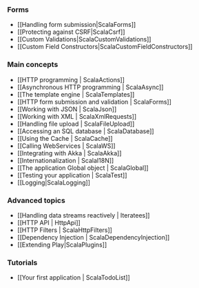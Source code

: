 <!--- Copyright (C) 2009-2013 Typesafe Inc. <http://www.typesafe.com> -->
### Forms

- [[Handling form submission|ScalaForms]]
- [[Protecting against CSRF|ScalaCsrf]]
- [[Custom Validations|ScalaCustomValidations]]
- [[Custom Field Constructors|ScalaCustomFieldConstructors]]

### Main concepts

- [[HTTP programming | ScalaActions]]
- [[Asynchronous HTTP programming | ScalaAsync]]
- [[The template engine | ScalaTemplates]]
- [[HTTP form submission and validation | ScalaForms]]
- [[Working with JSON | ScalaJson]]
- [[Working with XML | ScalaXmlRequests]]
- [[Handling file upload | ScalaFileUpload]]
- [[Accessing an SQL database | ScalaDatabase]]
- [[Using the Cache | ScalaCache]]
- [[Calling WebServices | ScalaWS]]
- [[Integrating with Akka | ScalaAkka]]
- [[Internationalization | ScalaI18N]]
- [[The application Global object | ScalaGlobal]]
- [[Testing your application | ScalaTest]]
- [[Logging|ScalaLogging]]
    
### Advanced topics

- [[Handling data streams reactively | Iteratees]]
- [[HTTP API | HttpApi]]
- [[HTTP Filters | ScalaHttpFilters]]
- [[Dependency Injection | ScalaDependencyInjection]]
- [[Extending Play|ScalaPlugins]]

### Tutorials

- [[Your first application | ScalaTodoList]]